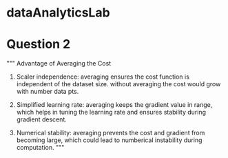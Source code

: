# dataAnalyticsLab


# Question 2

"""
Advantage of Averaging the Cost

1. Scaler independence: averaging ensures the cost function is independent of the dataset size. without averaging the cost would grow with number
data pts.

2. Simplified learning rate: averaging keeps the gradient value in range, which helps in tuning the learning rate and ensures stability during
gradient descent.

3. Numerical stability: averaging prevents the cost and gradient from becoming large, which could lead to numberical instability during computation.
"""
